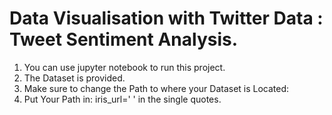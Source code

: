 # Data Visualisation with Twitter Data : Tweet Sentiment Analysis.<br>
1) You can use jupyter notebook to run this project.<br>
2) The Dataset is provided.<br>
3) Make sure to change the Path to where your Dataset is Located: <br>
4) Put Your Path in:  iris_url=' ' in the single quotes.
